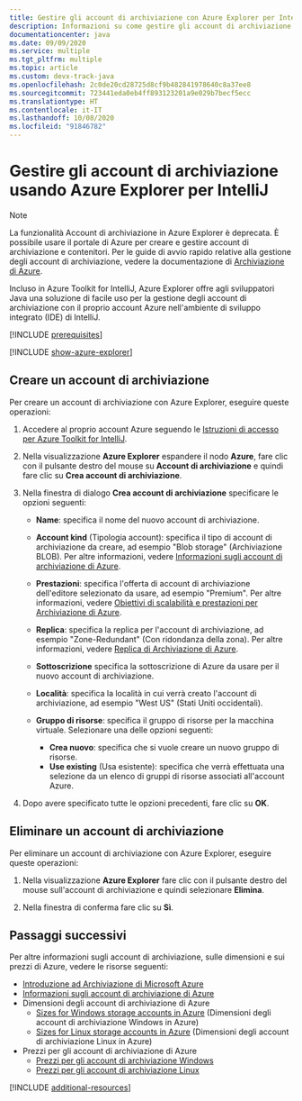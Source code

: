```yaml
---
title: Gestire gli account di archiviazione con Azure Explorer per IntelliJ
description: Informazioni su come gestire gli account di archiviazione di Azure con Azure Explorer per IntelliJ.
documentationcenter: java
ms.date: 09/09/2020
ms.service: multiple
ms.tgt_pltfrm: multiple
ms.topic: article
ms.custom: devx-track-java
ms.openlocfilehash: 2c0de20cd28725d8cf9b482841978640c8a37ee8
ms.sourcegitcommit: 723441eda0eb4ff893123201a9e029b7becf5ecc
ms.translationtype: HT
ms.contentlocale: it-IT
ms.lasthandoff: 10/08/2020
ms.locfileid: "91846782"
---
```

# <a name="manage-storage-accounts-by-using-the-azure-explorer-for-intellij"></a>Gestire gli account di archiviazione usando Azure Explorer per IntelliJ

> [!NOTE]
> La funzionalità Account di archiviazione in Azure Explorer è deprecata. È possibile usare il portale di Azure per creare e gestire account di archiviazione e contenitori. Per le guide di avvio rapido relative alla gestione degli account di archiviazione, vedere la documentazione di [Archiviazione di Azure](/azure/storage/blobs/storage-quickstart-blobs-portal).

Incluso in Azure Toolkit for IntelliJ, Azure Explorer offre agli sviluppatori Java una soluzione di facile uso per la gestione degli account di archiviazione con il proprio account Azure nell'ambiente di sviluppo integrato (IDE) di IntelliJ.

[!INCLUDE [prerequisites](includes/prerequisites.md)]

[!INCLUDE [show-azure-explorer](includes/show-azure-explorer.md)]

## <a name="create-a-storage-account"></a>Creare un account di archiviazione

Per creare un account di archiviazione con Azure Explorer, eseguire queste operazioni:

1. Accedere al proprio account Azure seguendo le [Istruzioni di accesso per Azure Toolkit for IntelliJ]. 

2. Nella visualizzazione **Azure Explorer** espandere il nodo **Azure**, fare clic con il pulsante destro del mouse su **Account di archiviazione** e quindi fare clic su **Crea account di archiviazione**.

3. Nella finestra di dialogo **Crea account di archiviazione** specificare le opzioni seguenti:

   * **Name**: specifica il nome del nuovo account di archiviazione.

   * **Account kind** (Tipologia account): specifica il tipo di account di archiviazione da creare, ad esempio "Blob storage" (Archiviazione BLOB). Per altre informazioni, vedere [Informazioni sugli account di archiviazione di Azure]. 

   * **Prestazioni**: specifica l'offerta di account di archiviazione dell'editore selezionato da usare, ad esempio "Premium". Per altre informazioni, vedere [Obiettivi di scalabilità e prestazioni per Archiviazione di Azure]. 

   * **Replica**: specifica la replica per l'account di archiviazione, ad esempio "Zone-Redundant" (Con ridondanza della zona). Per altre informazioni, vedere [Replica di Archiviazione di Azure]. 

   * **Sottoscrizione** specifica la sottoscrizione di Azure da usare per il nuovo account di archiviazione.

   * **Località**: specifica la località in cui verrà creato l'account di archiviazione, ad esempio "West US" (Stati Uniti occidentali).

   * **Gruppo di risorse**: specifica il gruppo di risorse per la macchina virtuale. Selezionare una delle opzioni seguenti:
      * **Crea nuovo**: specifica che si vuole creare un nuovo gruppo di risorse.
      * **Use existing** (Usa esistente): specifica che verrà effettuata una selezione da un elenco di gruppi di risorse associati all'account Azure.

4. Dopo avere specificato tutte le opzioni precedenti, fare clic su **OK**.

## <a name="delete-a-storage-account"></a>Eliminare un account di archiviazione

Per eliminare un account di archiviazione con Azure Explorer, eseguire queste operazioni:

1. Nella visualizzazione **Azure Explorer** fare clic con il pulsante destro del mouse sull'account di archiviazione e quindi selezionare **Elimina**.

2. Nella finestra di conferma fare clic su **Sì**.


## <a name="next-steps"></a>Passaggi successivi

Per altre informazioni sugli account di archiviazione, sulle dimensioni e sui prezzi di Azure, vedere le risorse seguenti:

* [Introduzione ad Archiviazione di Microsoft Azure]
* [Informazioni sugli account di archiviazione di Azure]
* Dimensioni degli account di archiviazione di Azure
  * [Sizes for Windows storage accounts in Azure] (Dimensioni degli account di archiviazione Windows in Azure)
  * [Sizes for Linux storage accounts in Azure] (Dimensioni degli account di archiviazione Linux in Azure)
* Prezzi per gli account di archiviazione di Azure
  * [Prezzi per gli account di archiviazione Windows]
  * [Prezzi per gli account di archiviazione Linux]

[!INCLUDE [additional-resources](includes/additional-resources.md)]

<!-- URL List -->

[Istruzioni di accesso per Azure Toolkit for IntelliJ]: ./sign-in-instructions.md
[Introduzione ad Archiviazione di Microsoft Azure]: /azure/storage/common/storage-introduction
[Informazioni sugli account di archiviazione di Azure]: /azure/storage/storage-create-storage-account
[Replica di Archiviazione di Azure]: /azure/storage/storage-redundancy
[Obiettivi di scalabilità e prestazioni per Archiviazione di Azure]: /azure/storage/storage-scalability-targets
[Naming and referencing containers, blobs, and metadata]: /rest/api/storageservices/Naming-and-Referencing-Containers--Blobs--and-Metadata

[Sizes for Windows storage accounts in Azure]: /azure/virtual-machines/sizes (Dimensioni degli account di archiviazione Windows in Azure)
[Sizes for Linux storage accounts in Azure]: /azure/virtual-machines/sizes (Dimensioni degli account di archiviazione Linux in Azure)
[Prezzi per gli account di archiviazione Windows]: https://azure.microsoft.com/pricing/details/virtual-machines/windows/
[Prezzi per gli account di archiviazione Linux]: https://azure.microsoft.com/pricing/details/virtual-machines/linux/

<!-- IMG List -->

[CS01]: media/managing-storage-accounts-using-azure-explorer/CS01.png
[CS02]: media/managing-storage-accounts-using-azure-explorer/CS02.png
[CC01]: media/managing-storage-accounts-using-azure-explorer/CC01.png
[CC02]: media/managing-storage-accounts-using-azure-explorer/CC02.png

[DS01]: media/managing-storage-accounts-using-azure-explorer/DS01.png
[DS02]: media/managing-storage-accounts-using-azure-explorer/DS02.png
[DC01]: media/managing-storage-accounts-using-azure-explorer/DC01.png
[DC02]: media/managing-storage-accounts-using-azure-explorer/DC02.png
